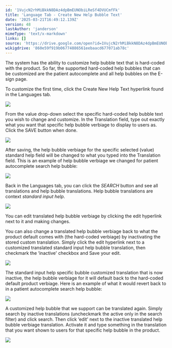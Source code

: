 ```yaml
---
id: '1VujcN2rhMiBkkN8DAz4dpBmEUNObiLReSf4DVUCmfFk'
title: 'Language Tab - Create New Help Bubble Text'
date: '2025-03-21T16:49:12.139Z'
version: 48
lastAuthor: 'janderson'
mimeType: 'text/x-markdown'
links: []
source: 'https://drive.google.com/open?id=1VujcN2rhMiBkkN8DAz4dpBmEUNObiLReSf4DVUCmfFk'
wikigdrive: '860e59f919b06774886561eebaacd677071ab78c'
---
```

The system has the ability to customize help bubble text that is hard-coded with the product. So far, the supported hard-coded help bubbles that can be customized are the patient autocomplete and all help bubbles on the E-sign page.

To customize the first time, click the Create New Help Text hyperlink found in the Languages tab.

![](../language-tab-create-new-help-bubble-text.assets/c3eda929517cb656f2f15105fde8140c.png)

From the value drop-down select the specific hard-coded help bubble text you wish to change and customize. In the Translation field, type out exactly what you want that specific help bubble verbiage to display to users as. Click the SAVE button when done.

![](../language-tab-create-new-help-bubble-text.assets/0bc13d1cf6896c0821e00b4eafc512d2.png)

After saving, the help bubble verbiage for the specific selected (value) standard help field will be changed to what you typed into the Translation field. This is an example of help bubble verbiage we changed for patient autocomplete search help bubble:

![](../language-tab-create-new-help-bubble-text.assets/d066194fef47a80b54933f018c674424.png)

Back in the Languages tab, you can click the *SEARCH* button and see all translations and help bubble translations. Help bubble translations are context *standard input help*.

![](../language-tab-create-new-help-bubble-text.assets/9e55dda3a8d699e2c6fee09821194b32.png)

You can edit translated help bubble verbiage by clicking the edit hyperlink next to it and making changes.

You can also change a translated help bubble verbiage back to what the product default comes with (the hard-coded verbiage) by inactivating the stored custom translation. Simply click the edit hyperlink next to a customized translated standard input help bubble translation, then checkmark the ‘inactive' checkbox and Save your edit.

![](../language-tab-create-new-help-bubble-text.assets/24eec403fb5ecfbbd0514d966da94b7c.png)

The standard input help specific bubble customized translation that is now inactive, the help bubble verbiage for it will default back to the hard-coded default product verbiage. Here is an example of what it would revert back to in a patient autocomplete search help bubble:

![](../language-tab-create-new-help-bubble-text.assets/52e2a4e0d929cdfbfb5baecec689c977.png)

A customized help bubble that we support can be translated again. Simply search by inactive translations (uncheckmark the active only in the search filter) and click search. Then click ‘edit' next to the inactive translated help bubble verbiage translation. Activate it and type something in the translation that you want shown to users for that specific help bubble in the product.

![](../language-tab-create-new-help-bubble-text.assets/f2479a316d3ac923645cbafa6f2997fc.png)
